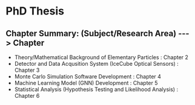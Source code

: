 # PhD Thesis
## Chapter Summary: (Subject/Research Area) ---> Chapter #

* Theory/Mathematical Background of Elementary Particles : Chapter 2
* Detector and Data Acqusition System (IceCube Optical Sensors) : Chapter 3
* Monte Carlo Simulation Software Development : Chapter 4
* Machine Learning Model (GNN) Development : Chapter 5
* Statistical Analysis (Hypothesis Testing and Likelihood Analysis) : Chapter 6

